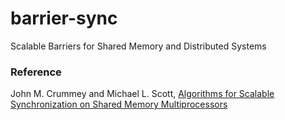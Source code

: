 # barrier-sync
Scalable Barriers for Shared Memory and Distributed Systems

### Reference
John M. Crummey and Michael L. Scott, [Algorithms for Scalable Synchronization on Shared Memory Multiprocessors](https://www.cs.rice.edu/~johnmc/papers/tocs91.pdf)